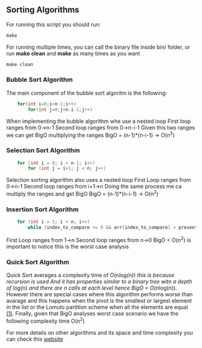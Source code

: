 ## Sorting Algorithms
For running this script you should run:
```cpp
make
```
For running multiple times, you can call the binary file inside bin/ folder, or run **make clean** and **make** as many times as you want
```cpp
make clean
```
### Bubble Sort Algorithm
The main component of the bubble sort algoritm is the following:
```cpp
    for(int i=0;i<n-1;i++)
        for(int j=0;j<n-i-1;j++)
```
When implementing the bubble algorithm whe use a nested loop
First loop ranges from 0->n-1
Second loop ranges from 0->n-i-1
Given this two ranges we can get BigO multiplying the ranges 
BigO = (n-1)*(n-i-1) -> O(n<sup>2</sup>)

### Selection Sort Algorithm
```cpp
    for (int i = 0; i < n-1; i++)
        for (int j = i+1; j < n; j++)
```
Selection sorting algorithm also uses a nested loop
First Loop ranges from 0->n-1
Second loop ranges from i+1->n
Doing the same process me ca multiply the ranges and get BigO
BigO = (n-1)*(n-i-1) -> O(n<sup>2</sup>)

### Insertion Sort Algorithm
```cpp
    for (int i = 1; i < n; i++)
        while (index_to_compare >= 0 && arr[index_to_compare] > present_value)
```
First Loop ranges from 1->n
Second loop ranges from n->0
BigO = O(n<sup>2</sup>) is important to notice this is the worst case analysis

### Quick Sort Algorithm
Quick Sort averages a complexity time of O(n*log(n)) this is because recursion is used
And it has properties similar to a binary tree witn a depth of log(n) and there are n calls
at each level hence BigO = O(n*log(n)). However there are special cases where this 
algorithm performs worse than avarage and this happens when the pivot is the smallest or 
largest element in the list or the Lomuto partition scheme when all the elements are equal [(1)](https://en.wikipedia.org/wiki/Quicksort).
Finally, given that BigO analyses worst case scenario we have the following complexity time O(n<sup>2</sup>)


For more details on other algorithms and its space and time complexity you can check this [website](https://www.bigocheatsheet.com/)